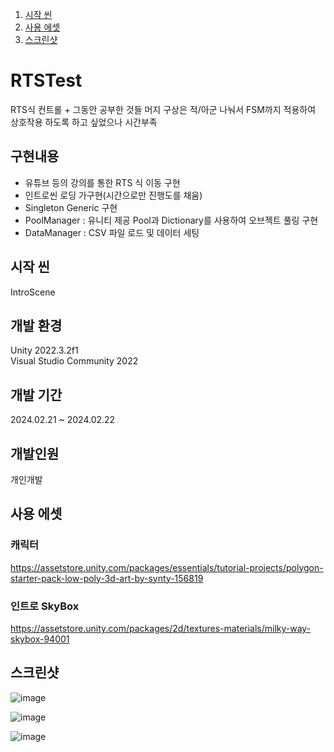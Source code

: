 1. [시작 씬](#시작-씬)  
2. [사용 에셋](#사용-에셋)  
3. [스크린샷](#스크린샷)

# RTSTest
RTS식 컨트롤 + 그동안 공부한 것들 머지
구상은 적/아군 나눠서 FSM까지 적용하여 상호작용 하도록 하고 싶었으나 시간부족

## 구현내용
- 유튜브 등의 강의를 통한 RTS 식 이동 구현
- 인트로씬 로딩 가구현(시간으로만 진행도를 채움)
- Singleton Generic 구현
- PoolManager : 유니티 제공 Pool과 Dictionary를 사용하여 오브젝트 풀링 구현
- DataManager : CSV 파일 로드 및 데이터 세팅

## 시작 씬
IntroScene  

## 개발 환경
Unity 2022.3.2f1  
Visual Studio Community 2022  

## 개발 기간
2024.02.21 ~ 2024.02.22

## 개발인원
개인개발

## 사용 에셋

### 캐릭터
https://assetstore.unity.com/packages/essentials/tutorial-projects/polygon-starter-pack-low-poly-3d-art-by-synty-156819  

### 인트로 SkyBox
https://assetstore.unity.com/packages/2d/textures-materials/milky-way-skybox-94001  

## 스크린샷
![image](https://github.com/cgtg/RTSTest/assets/88172590/79bec9bf-0787-45ba-bd7b-da4dc264b505)

![image](https://github.com/cgtg/RTSTest/assets/88172590/bccd3884-282b-4148-9b1f-1b214ec253bd)

![image](https://github.com/cgtg/RTSTest/assets/88172590/539a941b-da39-4659-9be8-29e6f62cb494)

